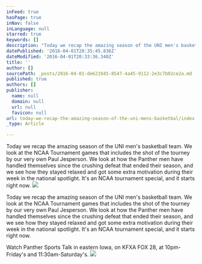 ```yaml
---
inFeed: true
hasPage: true
inNav: false
inLanguage: null
starred: true
keywords: []
description: "Today we recap the amazing season of the UNI men's basketball team. We look at the NCAA Tournament games that includes the shot of the tourney by our very own Paul Jesperson. We look at how the Panther men have handled themselves since the crushing defeat that ended their season, and we see how they stayed relaxed and got some extra motivation during their week in the national spotlight. It's an NCAA tournament special, and it starts right now."
datePublished: '2016-04-01T20:35:45.836Z'
dateModified: '2016-04-01T20:33:36.340Z'
title: ''
author: []
sourcePath: _posts/2016-04-01-de621945-8547-4a45-9112-2e3c7b02ce2a.md
published: true
authors: []
publisher:
  name: null
  domain: null
  url: null
  favicon: null
url: today-we-recap-the-amazing-season-of-the-uni-mens-basketbal/index.html
_type: Article

---
```

Today we recap the amazing season of the UNI men's basketball team. We look at the NCAA Tournament games that includes the shot of the tourney by our very own Paul Jesperson. We look at how the Panther men have handled themselves since the crushing defeat that ended their season, and we see how they stayed relaxed and got some extra motivation during their week in the national spotlight. It's an NCAA tournament special, and it starts right now.
![](https://the-grid-user-content.s3-us-west-2.amazonaws.com/09f6baea-b242-4641-b892-e5349c601c85.jpg)

Today we recap the amazing season of the UNI men's basketball team. We look at the NCAA Tournament games that includes the shot of the tourney by our very own Paul Jesperson. We look at how the Panther men have handled themselves since the crushing defeat that ended their season, and we see how they stayed relaxed and got some extra motivation during their week in the national spotlight. It's an NCAA tournament special, and it starts right now.

Watch Panther Sports Talk in eastern Iowa, on KFXA FOX 28, at 10pm-Friday's and 11:30am-Saturday's.
![](https://the-grid-user-content.s3-us-west-2.amazonaws.com/f1a83efe-e485-44c5-865f-228323c42579.jpg)